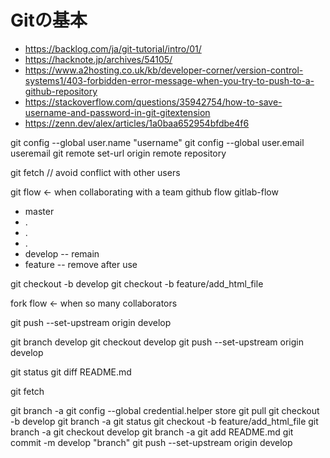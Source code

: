 # Gitの基本

- https://backlog.com/ja/git-tutorial/intro/01/  
- https://hacknote.jp/archives/54105/  
- https://www.a2hosting.co.uk/kb/developer-corner/version-control-systems1/403-forbidden-error-message-when-you-try-to-push-to-a-github-repository  
- https://stackoverflow.com/questions/35942754/how-to-save-username-and-password-in-git-gitextension  
- https://zenn.dev/alex/articles/1a0baa652954bfdbe4f6

git config --global user.name "username"
git config --global user.email useremail
git remote set-url origin remote repository

git fetch // avoid conflict with other users

git flow <- when collaborating with a team
github flow 
gitlab-flow

- master
- .
- .
- .
- develop -- remain
- feature -- remove after use

git checkout -b develop
git checkout -b feature/add_html_file

fork flow <- when so many collaborators

git push --set-upstream origin develop

git branch develop 
git checkout develop 
git push --set-upstream origin develop 

git status
git diff README.md

git fetch

git branch -a
git config --global credential.helper store
git pull
git checkout -b develop
git branch -a
git status
git checkout -b feature/add_html_file
git branch -a
git checkout develop
git branch -a
git add README.md
git commit -m develop "branch"
git push --set-upstream origin develop
